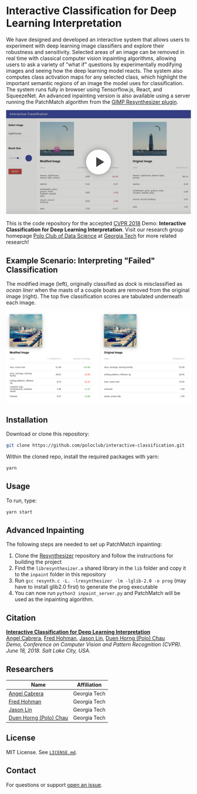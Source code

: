 # Interactive Classification for Deep Learning Interpretation

We have designed and developed an interactive system that allows users to experiment with deep learning image classifiers and explore their robustness and sensitivity.
Selected areas of an image can be removed in real time with classical computer vision inpainting algorithms, allowing users to ask a variety of "what if" questions by experimentally modifying images and seeing how the deep learning model reacts.
The system also computes class activation maps for any selected class, which highlight the important semantic regions of an image the model uses for classification.
The system runs fully in browser using Tensorflow.js, React, and SqueezeNet.
An advanced inpainting version is also available using a server running the PatchMatch algorithm from the [GIMP Resynthesizer plugin](https://github.com/bootchk/resynthesizer).

[![YouTube video demo](images/thumbnail.png)](https://youtu.be/llub5GcOF6w)

This is the code repository for the accepted [CVPR 2018][cvpr18] Demo: **Interactive Classification for Deep Learning Interpretation**.
Visit our research group homepage [Polo Club of Data Science][poloclub] at [Georgia Tech](http://www.gatech.edu) for more related research!

## Example Scenario: Interpreting "Failed" Classification

The modified image (left), originally classified as *dock* is misclassified as *ocean liner* when the masts of a couple boats are removed from the original image (right).
The top five classification scores are tabulated underneath each image.

![Failed classification](images/failure.png)

## Installation

Download or clone this repository:

```bash
git clone https://github.com/poloclub/interactive-classification.git
```

Within the cloned repo, install the required packages with yarn:

```bash
yarn

```

## Usage

To run, type:

```bash
yarn start

```

## Advanced Inpainting

The following steps are needed to set up PatchMatch inpainting:

1. Clone the [Resynthesizer](https://github.com/bootchk/resynthesizer) repository and follow the instructions for building the project
2. Find the `libresynthesizer.a` shared library in the `lib` folder and copy it to the `inpaint` folder in this repository
3. Run `gcc resynth.c -L. -lresynthesizer -lm -lglib-2.0 -o prog` (may have to install glib2.0 first) to generate the prog executable
4. You can now run `python3 inpaint_server.py` and PatchMatch will be used as the inpainting algorithm.

## Citation

**[Interactive Classification for Deep Learning Interpretation][site]**  
[Angel Cabrera][angel], [Fred Hohman][fred], [Jason Lin][jason], [Duen Horng (Polo) Chau][polo]  
*Demo, Conference on Computer Vision and Pattern Recognition (CVPR). June 18, 2018. Salt Lake City, USA.*

## Researchers

|  Name                 | Affiliation                     |
|-----------------------|---------------------------------|
| [Angel Cabrera][angel]           | Georgia Tech |
| [Fred Hohman][fred]    | Georgia Tech |
| [Jason Lin][jason]        | Georgia Tech |
| [Duen Horng (Polo) Chau][polo]             | Georgia Tech |

## License

MIT License. See [`LICENSE.md`](LICENSE.md).

## Contact

For questions or support [open an issue][issues].

[site]: http://fredhohman.com/papers/interactive-classification
[paper]: http://fredhohman.com/papers/18-interactive-cvpr.pdf
[video]: https://youtu.be/llub5GcOF6w "Video"
[fred]: http://fredhohman.com "Fred Hohman"
[angel]: http://cabreraalex.com/ "Alex Cabrera"
[jason]: http://jlin.xyz/ "Jason Lin"
[polo]: http://www.cc.gatech.edu/~dchau/ "Polo Chau"
[issues]: https://github.com/poloclub/interactive-classification/issues "Issues"
[cvpr18]: http://cvpr2018.thecvf.com
[poloclub]: https://poloclub.github.io